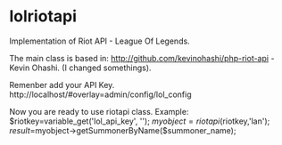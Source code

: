 lolriotapi
==========

Implementation of Riot API - League Of Legends.

The main class is based in: http://github.com/kevinohashi/php-riot-api - Kevin Ohashi. (I changed somethings).

Remenber add your API Key.
http://localhost/#overlay=admin/config/lol_config

Now you are ready to use riotapi class. 
Example: 
  $riotkey=variable_get('lol_api_key', ''); 
  $myobject=riotapi($riotkey,'lan'); 
  $result=$myobject->getSummonerByName($summoner_name);
